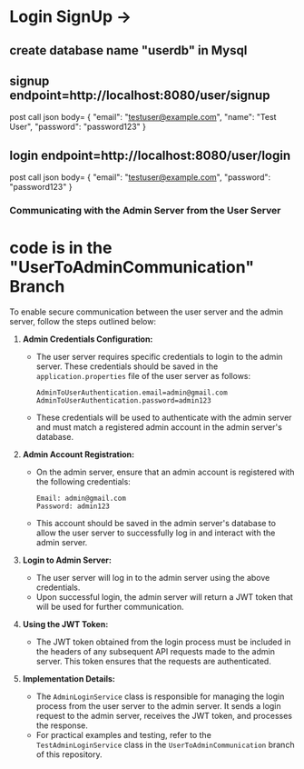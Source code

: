 # Login SignUp ->
## create database name "userdb" in Mysql

## signup endpoint=http://localhost:8080/user/signup

post call json body=
{
  "email": "testuser@example.com",
  "name": "Test User",
  "password": "password123"
}


## login endpoint=http://localhost:8080/user/login

post call json body=
{
  "email": "testuser@example.com",
  "password": "password123"
}





### Communicating with the Admin Server from the User Server 
# code is in the "UserToAdminCommunication" Branch

To enable secure communication between the user server and the admin server, follow the steps outlined below:

1. **Admin Credentials Configuration:**
   - The user server requires specific credentials to login to the admin server. These credentials should be saved in the `application.properties` file of the user server as follows:
     ```
     AdminToUserAuthentication.email=admin@gmail.com
     AdminToUserAuthentication.password=admin123
     ```
   - These credentials will be used to authenticate with the admin server and must match a registered admin account in the admin server's database.

2. **Admin Account Registration:**
   - On the admin server, ensure that an admin account is registered with the following credentials:
     ```
     Email: admin@gmail.com
     Password: admin123
     ```
   - This account should be saved in the admin server's database to allow the user server to successfully log in and interact with the admin server.

3. **Login to Admin Server:**
   - The user server will log in to the admin server using the above credentials.
   - Upon successful login, the admin server will return a JWT token that will be used for further communication.

4. **Using the JWT Token:**
   - The JWT token obtained from the login process must be included in the headers of any subsequent API requests made to the admin server. This token ensures that the requests are authenticated.

5. **Implementation Details:**
   - The `AdminLoginService` class is responsible for managing the login process from the user server to the admin server. It sends a login request to the admin server, receives the JWT token, and processes the response.
   - For practical examples and testing, refer to the `TestAdminLoginService` class in the `UserToAdminCommunication` branch of this repository.

